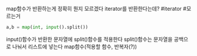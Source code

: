 map함수가 반환하는게 정확히 뭔지 모르겠다
iterator를 반환한다는데? #iterator #모르는거 

```python
a,b = map(int, input().split())
```

input()함수가 반환한 문자열에 split()함수를 적용한다
split()함수는 문자열을 공백으로 나눠서 리스트에 넣는다
map함수(적용할 함수, 반복자(?))